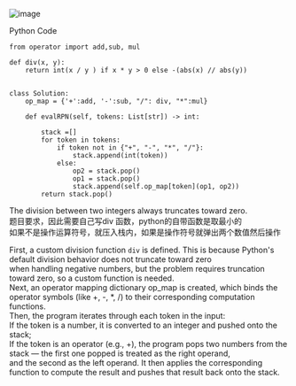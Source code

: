 ![image](https://github.com/user-attachments/assets/4427e2c9-d0b3-40e9-9e65-1577af4988e8)

Python Code 
```
from operator import add,sub, mul 

def div(x, y): 
    return int(x / y ) if x * y > 0 else -(abs(x) // abs(y))


class Solution:
    op_map = {'+':add, '-':sub, "/": div, "*":mul}

    def evalRPN(self, tokens: List[str]) -> int:
        
        stack =[]
        for token in tokens: 
            if token not in {"+", "-", "*", "/"}: 
                stack.append(int(token)) 
            else: 
                op2 = stack.pop() 
                op1 = stack.pop()
                stack.append(self.op_map[token](op1, op2)) 
        return stack.pop()

```
The division between two integers always truncates toward zero. <br>
题目要求，因此需要自己写div 函数，python的自带函数是取最小的 <br>
如果不是操作运算符号，就压入栈内，如果是操作符号就弹出两个数值然后操作  <br>


First, a custom division function `div` is defined. This is because Python's default division behavior does not truncate toward zero <br>
when handling negative numbers, but the problem requires truncation toward zero, so a custom function is needed.<br>
Next, an operator mapping dictionary op_map is created, which binds the operator symbols (like +, -, *, /) to their corresponding computation functions. <br>
Then, the program iterates through each token in the input: <br>
If the token is a number, it is converted to an integer and pushed onto the stack;<br>
If the token is an operator (e.g., +), the program pops two numbers from the stack — the first one popped is treated as the right operand, <br>
and the second as the left operand. It then applies the corresponding function to compute the result and pushes that result back onto the stack.
